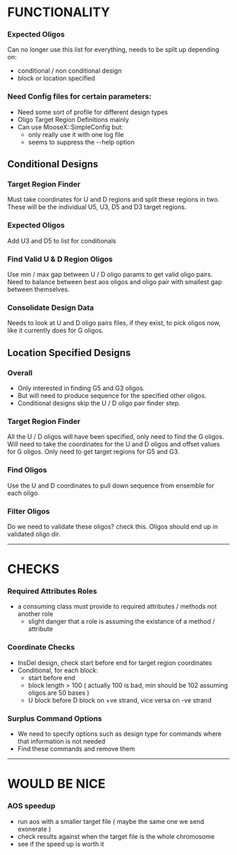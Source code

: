 FUNCTIONALITY
=============

### Expected Oligos
Can no longer use this list for everything, needs to be split up depending on:
* conditional / non conditional design
* block or location specified

### Need Config files for certain parameters:
* Need some sort of profile for different design types
* Oligo Target Region Definitions mainly
* Can use MooseX::SimpleConfig but:
    * only really use it with one log file
    * seems to suppress the --help option

Conditional Designs
-------------------

### Target Region Finder
Must take coordinates for U and D regions and split these regions in two.
These will be the individual U5, U3, D5 and D3 target regions.

### Expected Oligos
Add U3 and D5 to list for conditionals

### Find Valid U & D Region Oligos
Use min / max gap between U / D oligo params to get valid oligo pairs.
Need to balance between best aos oligos and oligo pair with smallest gap between themselves.

### Consolidate Design Data
Needs to look at U and D oligo pairs files, if they exist, to pick oligos now,
like it currently does for G oligos.

Location Specified Designs
--------------------------

### Overall
* Only interested in finding G5 and G3 oligos.
* But will need to produce sequence for the specified other oligos.
* Conditional designs skip the U / D oligo pair finder step.

### Target Region Finder
All the U / D oligos will have been specified, only need to find the G oligos.
Will need to take the coordinates for the U and D oligos and offset values for G oligos.
Only need to get target regions for G5 and G3.

### Find Oligos
Use the U and D coordinates to pull down sequence from ensemble for each oligo.

### Filter Oligos
Do we need to validate these oligos? check this.
Oligos should end up in validated oligo dir.


* * *
CHECKS
======

### Required Attributes Roles
* a consuming class must provide to required attributes / methods not another role
    * slight danger that a role is assuming the existance of a method / attribute

### Coordinate Checks
* InsDel design, check start before end for target region coordinates
* Conditional, for each block:
    * start before end
    * block length > 100 ( actually 100 is bad, min should be 102 assuming oligos are 50 bases )
    * U block before D block on +ve strand, vice versa on -ve strand

### Surplus Command Options
* We need to specify options such as design type for commands where that information is not needed
* Find these commands and remove them


* * *

WOULD BE NICE
=============

### AOS speedup
* run aos with a smaller target file ( maybe the same one we send exonerate )
* check results against when the target file is the whole chromosome
* see if the speed up is worth it
